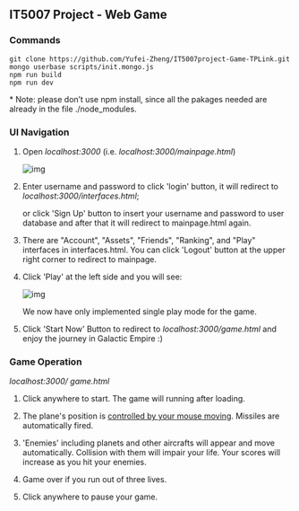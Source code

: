## IT5007 Project - Web Game

### Commands

```
git clone https://github.com/Yufei-Zheng/IT5007project-Game-TPLink.git
mongo userbase scripts/init.mongo.js
npm run build
npm run dev
```

\* Note: please don’t use npm install, since all the pakages needed are already in the file ./node_modules.

### UI Navigation

1. Open *localhost:3000* (i.e. *localhost:3000/mainpage.html*)

   ![img](https://lh5.googleusercontent.com/xJ_GS11LcybbmrIaRreX_PNinroF1q2tejDT7mAjMPHL2sugaeGThrhMGElnoDGDUXaErqiohWxPSOl-cuqBt0LPOtqKa7hf178Q3DmlCz-Bs-NyIyxHYtk05TRMJ0GI7yBeX4qU)

2. Enter username and password to click 'login' button, it will redirect to *localhost:3000/interfaces.html*; 

   or click 'Sign Up' button to insert your username and password to user database and after that it will redirect to mainpage.html again.

3. There are "Account", "Assets", "Friends", "Ranking", and "Play" interfaces in  interfaces.html. You can click 'Logout' button at the upper right corner to redirect to mainpage.

4. Click 'Play' at the left side and you will see:

   ![img](https://lh4.googleusercontent.com/fvPdjWLHwrqXW6_BaXQus9ulkz_rl5Y_nJ1K6HlQg5WuUQO8jy-K5J5EDGFF7gw5gjn9hrPkDu7an3pi0SpGtpVpRVCxmF6frgRbr7pBIDB4u2ifkFARgDnzxrHz88i0JfNc-iby)

   We now have only implemented single play mode for the game.

5. Click 'Start Now' Button to redirect to *localhost:3000/game.html* and enjoy the journey in Galactic Empire :)

 

### Game Operation

*localhost:3000/ game.html*

1. Click anywhere to start. The game will running after loading.

2. The plane's position is <u>controlled by your mouse moving</u>. Missiles are automatically fired. 

3. 'Enemies' including planets and other aircrafts will appear and move automatically. Collision with them will impair your life. Your scores will increase as you hit your enemies.

4. Game over if you run out of three lives.

5. Click anywhere to pause your game.